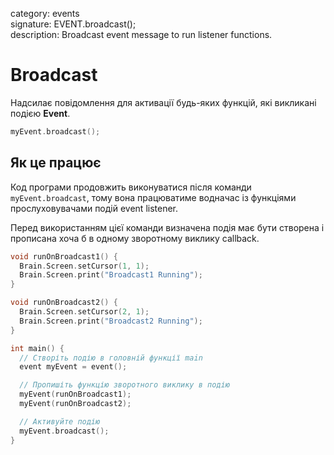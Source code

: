 category: events  
signature: EVENT.broadcast();  
description: Broadcast event message to run listener functions.

# Broadcast

Надсилає повідомлення для активації будь-яких функцій, які викликані подією **Event**.

```cpp
myEvent.broadcast();
```

## Як це працює

Код програми продовжить виконуватися після команди `myEvent.broadcast`, тому вона працюватиме водначас із функціями прослуховувачами подій event listener.

Перед використанням цієї команди визначена подія має бути створена і прописана хоча б в одному зворотному виклику callback.

```cpp
void runOnBroadcast1() {
  Brain.Screen.setCursor(1, 1);
  Brain.Screen.print("Broadcast1 Running");
}

void runOnBroadcast2() {
  Brain.Screen.setCursor(2, 1);
  Brain.Screen.print("Broadcast2 Running");
}

int main() {
  // Створіть подію в головній функції main
  event myEvent = event();

  // Пропишіть функцію зворотного виклику в подію
  myEvent(runOnBroadcast1);
  myEvent(runOnBroadcast2);

  // Активуйте подію
  myEvent.broadcast();
}
```

<advanced>
</advanced>